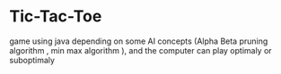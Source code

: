 # Tic-Tac-Toe
game using java depending on some AI concepts (Alpha Beta pruning algorithm , min max algorithm ), and the computer can play optimaly or suboptimaly

